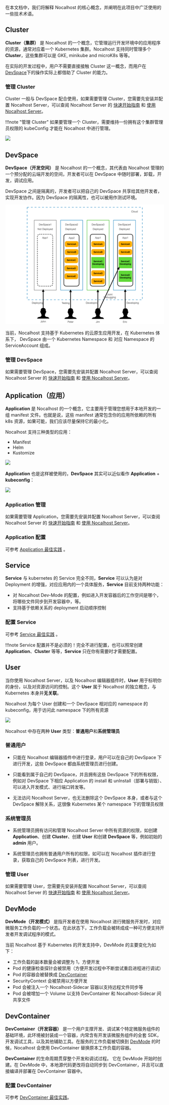 在本文档中，我们将解释 Nocalhost 的核心概念，并阐明在此项目中广泛使用的一些技术术语。

## Cluster

**Cluster（集群）** 是 Nocalhost 的一个概念，它管理运行开发环境中的应用程序的资源，通常对应着一个 Kubernetes 集群。Nocalhost 支持同时管理多个 **Cluster**，这些集群可以是 GKE, minikube and microK8s 等等。

在实际的开发过程中，用户不需要直接接触 Cluster 这一概念，而用户在 [DevSpace](#devspace)下的操作实际上都借助了 Cluster 的能力。

### 管理 Cluster 

Cluster 一般与 DevSpace 配合使用，如果需要管理 Cluster，您需要先安装并配置 Nocalhost Server，可以查阅 Nocalhost Server 的 [快速开始指南](../server/quick-start) 和 [使用 Nocalhost Server](../server/using-server)。

!!!note "管理 Cluster"
    如果要管理一个 Cluster，需要维持一份拥有这个集群管理员权限的 kubeConfig 才能在 Nocalhost 中进行管理。

[![](../assets/images/concept/cluster.png)](../assets/images/concept/cluster.png)

## DevSpace

**DevSpace（开发空间）** 是 Nocalhost 的一个概念，其代表由 Nocalhost 管理的一个预分配的云端开发的空间，开发者可以在 DevSpace 中随时部署，卸载，开发，调试应用。

DevSpace 之间是隔离的，开发者可以把自己的 DevSpace 共享给其他开发者，实现开发协作。因为 DevSpace 的隔离性，也可以被用作测试环境。

[![](../assets/images/concept/devspace-concept.png)](../assets/images/concept/devspace-concept.png)

当前，Nocalhost 支持基于 Kubernetes 的云原生应用开发，在 Kubernetes 体系下， DevSpace 由一个 Kubernetes Namespace 和 对应 Namespace 的 ServiceAccount 组成。

### 管理 DevSpace

如果需要管理 DevSpace，您需要先安装并配置 Nocalhost Server，可以查阅 Nocalhost Server 的 [快速开始指南](../server/quick-start) 和 [使用 Nocalhost Server](../server/using-server)。

## Application（应用）

**Application** 是 Nocalhost 的一个概念，它主要用于管理您想用于本地开发的一组 manifest 文件。也就是说，这些 manifest 通常包含你的应用所依赖的所有 k8s 资源，如果可能，我们应该尽量保持它的最小化。

Nocalhost 支持三种类型的应用：

* Manifest
* Helm
* Kustomize

[![](../assets/images/concept/manifest-and-kubeconfig.png)](../assets/images/concept/manifest-and-kubeconfig.png)

**Application** 也是这样被使用的，**DevSpace** 其实可以近似看作 **Application** + **kubeconfig**：

[![](../assets/images/concept/application-and-space.png)](../assets/images/concept/application-and-space.png)

### Application 管理

如果需要管理 Application，您需要先安装并配置 Nocalhost Server，可以查阅 Nocalhost Server 的 [快速开始指南](../server/quick-start) 和 [使用 Nocalhost Server](../server/using-server)。

### Application 配置

可参考 [Application 最佳实践](./best-practice/application-best.md) 。

## Service

**Service** 与 kubernetes 的 Service 完全不同，**Service** 可以认为是对 Deployment 的增强，对应应用内的一个具体服务，**Service** 目前支持两种功能：

- 对 Nocalhost Dev-Mode 的配置，例如进入开发容器后的工作空间是哪个，将哪些文件同步到开发容器中，等。
- 支持基于依赖关系的 deployment 启动顺序控制

### 配置 Service

可参考 [Service 最佳实践](./zh/best-practice/service-best) 。

!!!note
    Service 配置并不是必须的！完全不进行配置，也可以照常创建 **Application**、**Cluster** 等等，**Service** 只在你有需要时才需要配置。

## User

当你使用 Nocalhost Server，以及 Nocalhost 编辑器插件时，**User** 用于标明你的身份，以及对资源访问的控制。这个 **User** 属于 Nocalhost 的独立概念，与 Kubernetes 本身并**无关联**。

Nocalhost 为每个 User 创建和一个 DevSpace 相对应的 namespace 的 kubeconfig，用于访问此 namespace 下的所有资源

[![](../assets/images/concept/user-and-space.png)](../assets/images/concept/user-and-space.png)

Nocalhost 中存在两种  **User** 类型：**普通用户**和**系统管理员**

### 普通用户

- 只能在 Nocalhost 编辑器插件中进行登录，用户可以在自己的 DevSpace 下进行开发，这些 DevSpace 都由系统管理员进行创建。

- 只能看到属于自己的 DevSpace，并且拥有这些 DevSpace 下的所有权限，例如对 DevSpace 下相应 Application 的 install 和 unInstall（部署与销毁）、可以进入开发模式、进行端口转发等。

- 无法访问 Nocalhost Server，也无法删除这个 DevSpace 本身，或者与这个 DevSpace 解除关系，这很像 Kubernetes 某个 namespace 下的管理员权限

### 系统管理员

- 系统管理员拥有访问和管理 Nocalhost Server 中所有资源的权限，如创建 **Application**、创建 **Cluster**、创建 **User** 和创建 **DevSpace** 等，例如初始的 **admin** 用户。

- 系统管理员也拥有普通用户所有的权限，如可以在 Nocalhost 插件进行登录，获取自己的 DevSpace 列表，进行开发。

### 管理 User

如果需要管理 User，您需要先安装并配置 Nocalhost Server，可以查阅 Nocalhost Server 的 [快速开始指南](../server/quick-start) 和 [使用 Nocalhost Server](../server/using-server)。

## DevMode

**DevMode（开发模式）** 是指开发者在使用 Nocalhost 进行微服务开发时，对应微服务工作负载的一个状态。在此状态下，工作负载会被转成成一种可方便支持开发者开发调试程序的模式。

当前 Nocalhost 基于 Kubernetes 的开发支持中，DevMode 的主要变化为如下：

- 工作负载的副本数量会被调整为 1，方便开发
- Pod 的健康检查探针会被禁用（方便开发过程中不断尝试重启进程进行调试）
- Pod 的容器会被替换成 [DevContainer](#devcontainer)
- SecurityContext 会被禁用以方便开发
- Pod 会被注入一个 Nocalhost-Sidecar 容器以支持远程文件同步等
- Pod 会被增加一个 Volume 以支持 DevContainer 和 Nocalhost-Sidecar 间共享文件

## DevContainer

**DevContainer（开发容器）** 是一个用户支撑开发、调试某个特定微服务组件的基础环境，此环境被封装成一个容器，内常含有开发该微服务组件的全套 SDK，开发调试工具，以及其他辅助工具。在服务的工作负载被切换到 [DevMode](#devmode) 的时候，Nocalhost 会使用 DevContainer 替换原本工作负载的容器。

**DevContainer** 的生命周期贯穿整个开发和调试过程。 它在 DevMode 开始时创建。在 DevMode 中，本地源代码更改将自动同步到 DevContainer，并且可以直接编译并部署在 DevContainer 容器中。 

### 配置 DevContainer

可参考  [DevContainer 最佳实践](./best-practice/devcontainer-best)。
